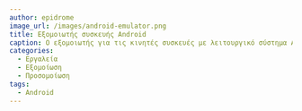 ```yaml
---
author: epidrome
image_url: /images/android-emulator.png
title: Εξομοιωτής συσκευής Android 
caption: Ο εξομοιωτής για τις κινητές συσκευές με λειτουργικό σύστημα Android, εκτός από την εξομοίωση της επεξεργασίας των δεδομένων, περιλαμβάνει και μια προσομοίωση κάποιων κουμπιών και διαδράσεων που συνήθως έχουν τα έξυπνα κινητά.
categories:
  - Εργαλεία
  - Εξομοίωση
  - Προσομοίωση
tags:
  - Android
---
```

